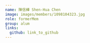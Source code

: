 ```yaml
---
name: 陳信樺 Shen-Hua Chen 
image: images/members/1098104323.jpg 
role: formerMem
group: alum
links:
  github: link_to_github 
---
```

